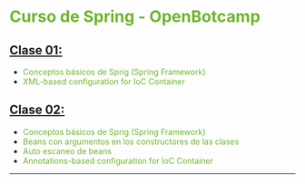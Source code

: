 # <sg>Curso de Spring - OpenBotcamp</sg>

## [Clase 01:](./Clase01)

* <sg>Conceptos básicos de Sprig (Spring Framework)</sg>
* <sg>XML-based configuration for IoC Container</sg>

## [Clase 02:](./Clase02)

* <sg>Conceptos básicos de Sprig (Spring Framework)</sg>
* <sg>Beans con argumentos en los constructores de las clases</sg>
* <sg>Auto escaneo de beans</sg>
* <sg>Annotations-based configuration for IoC Container</sg>

---

<style>
    sg {color: #6CB52D} /* Spring Green */
</style>
